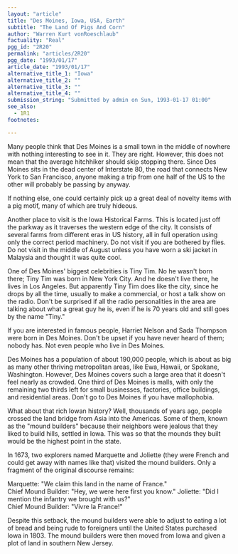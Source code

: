 ```yaml
---
layout: "article"
title: "Des Moines, Iowa, USA, Earth"
subtitle: "The Land Of Pigs And Corn"
author: "Warren Kurt vonRoeschlaub"
factuality: "Real"
pgg_id: "2R20"
permalink: "articles/2R20"
pgg_date: "1993/01/17"
article_date: "1993/01/17"
alternative_title_1: "Iowa"
alternative_title_2: ""
alternative_title_3: ""
alternative_title_4: ""
submission_string: "Submitted by admin on Sun, 1993-01-17 01:00"
see_also:
  - 1R1
footnotes: 

---
```

<div>
<p>Many people think that Des Moines is a small town in the middle of nowhere with nothing interesting to see in it. They are right. However, this does not mean that the average hitchhiker should skip stopping there. Since Des Moines sits in the dead center of Interstate 80, the road that connects New York to San Francisco, anyone making a trip from one half of the US to the other will probably be passing by anyway.</p>
<p>If nothing else, one could certainly pick up a great deal of novelty items with a pig motif, many of which are truly hideous.</p>
<p>Another place to visit is the Iowa Historical Farms. This is located just off the parkway as it traverses the western edge of the city. It consists of several farms from different eras in US history, all in full operation using only the correct period machinery. Do not visit if you are bothered by flies. Do not visit in the middle of August unless you have worn a ski jacket in Malaysia and thought it was quite cool.</p>
<p>One of Des Moines' biggest celebrities is Tiny Tim. No he wasn't born there; Tiny Tim was born in New York City. And he doesn't live there, he lives in Los Angeles. But apparently Tiny Tim does like the city, since he drops by all the time, usually to make a commercial, or host a talk show on the radio. Don't be surprised if all the radio personalities in the area are talking about what a great guy he is, even if he is 70 years old and still goes by the name "Tiny."</p>
<p>If you are interested in famous people, Harriet Nelson and Sada Thompson were born in Des Moines. Don't be upset if you have never heard of them; nobody has. Not even people who live in Des Moines.</p>
<p>Des Moines has a population of about 190,000 people, which is about as big as many other thriving metropolitan areas, like Ewa, Hawaii, or Spokane, Washington. However, Des Moines covers such a large area that it doesn't feel nearly as crowded. One third of Des Moines is malls, with only the remaining two thirds left for small businesses, factories, office buildings, and residential areas. Don't go to Des Moines if you have mallophobia.</p>
<p>What about that rich Iowan history? Well, thousands of years ago, people crossed the land bridge from Asia into the Americas. Some of them, known as the "mound builders" because their neighbors were jealous that they liked to build hills, settled in Iowa. This was so that the mounds they built would be the highest point in the state.</p>
<p>In 1673, two explorers named Marquette and Joliette (they were French and could get away with names like that) visited the mound builders. Only a fragment of the original discourse remains:</p>
<p>Marquette: "We claim this land in the name of France."<br>
Chief Mound Builder: "Hey, we were here first you know." Joliette: "Did I mention the infantry we brought with us?"<br>
Chief Mound Builder: "Vivre la France!"</p>
<p>Despite this setback, the mound builders were able to adjust to eating a lot of bread and being rude to foreigners until the United States purchased Iowa in 1803. The mound builders were then moved from Iowa and given a plot of land in southern New Jersey.</p>
</div>
